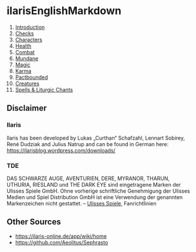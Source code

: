 # ilarisEnglishMarkdown
1. [Introduction](000introduction.md)
2. [Checks](001checks.md)
3. [Characters](002characters.md)
4. [Health](003health.md)
5. [Combat](004combat.md)
6. [Mundane](005mundane.md)
7. [Magic](006magic.md)
8. [Karma](007karma.md)
9. [Pactbounded](008pactbounded.md)
10. [Creatures](009creatures.md)
11. [Spells & Liturgic Chants](009spellsandliturgicchants.md)

## Disclaimer
### Ilaris
Ilaris has been developed by Lukas „Curthan“ Schafzahl, Lennart Sobirey, René Dudziak and Julius Natrup and can be found in German here: https://ilarisblog.wordpress.com/downloads/

### TDE
DAS SCHWARZE AUGE, AVENTURIEN, DERE, MYRANOR, THARUN, UTHURIA, RIESLAND und THE DARK EYE sind eingetragene Marken der Ulisses Spiele GmbH. Ohne vorherige schriftliche Genehmigung der Ulisses Medien und Spiel Distribution GmbH ist eine Verwendung der genannten Markenzeichen nicht gestattet.
– [Ulisses Spiele](https://de.wiki-aventurica.de/wiki/Ulisses_Spiele), Fanrichtlinien

## Other Sources
- https://ilaris-online.de/app/wiki/home
- https://github.com/Aeolitus/Sephrasto
